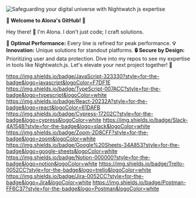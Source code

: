 ![Safeguarding your digital universe with Nightwatch js expertise](https://github.com/Alonaverse/Alonaverse/assets/142618123/154920aa-7fd6-47f1-97e2-35632a9139ed)

**🌟 Welcome to Alona's GitHub! 🌟**

Hey there! 👋 I'm Alona. I don't just code; I craft solutions.

**🚀 Optimal Performance:** Every line is refined for peak performance.
**💡 Innovation:** Unique solutions for standout platforms.
**🔒 Secure by Design:** Prioritizing user and data protection.
Dive into my repos to see my expertise in tools like Nightwatch.js. 
Let's elevate your next project together! 🌌

https://img.shields.io/badge/JavaScript-323330?style=for-the-badge&logo=javascript&logoColor=F7DF1E
https://img.shields.io/badge/TypeScript-007ACC?style=for-the-badge&logo=typescript&logoColor=white
https://img.shields.io/badge/React-20232A?style=for-the-badge&logo=react&logoColor=61DAFB
https://img.shields.io/badge/Cypress-17202C?style=for-the-badge&logo=cypress&logoColor=white
https://img.shields.io/badge/Slack-4A154B?style=for-the-badge&logo=slack&logoColor=white
https://img.shields.io/badge/Zoom-2D8CFF?style=for-the-badge&logo=zoom&logoColor=white
https://img.shields.io/badge/Google%20Sheets-34A853?style=for-the-badge&logo=google-sheets&logoColor=white
https://img.shields.io/badge/Notion-000000?style=for-the-badge&logo=notion&logoColor=white
https://img.shields.io/badge/Trello-0052CC?style=for-the-badge&logo=trello&logoColor=white
https://img.shields.io/badge/Jira-0052CC?style=for-the-badge&logo=Jira&logoColor=white
https://img.shields.io/badge/Postman-FF6C37?style=for-the-badge&logo=Postman&logoColor=white
